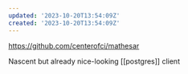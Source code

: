 ```yaml
---
updated: '2023-10-20T13:54:09Z'
created: '2023-10-20T13:54:09Z'
---
```

https://github.com/centerofci/mathesar

Nascent but already nice-looking [[postgres]] client